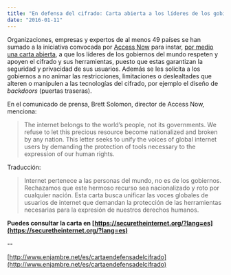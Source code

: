 ```yaml
---
title: "En defensa del cifrado: Carta abierta a los líderes de los gobiernos"
date: "2016-01-11"
---
```


Organizaciones, empresas y expertos de al menos 49 países se han sumado a la iniciativa convocada por [Access Now](https://www.accessnow.org/) para instar, [por medio una carta abierta](https://securetheinternet.org/?lang=es), a que los líderes de los gobiernos del mundo respeten y apoyen el cifrado y sus herramientas, puesto que estas garantizan la seguridad y privacidad de sus usuarios. Además se les solicita a los gobiernos a no animar las restricciones, limitaciones o deslealtades que alteren o manipulen a las tecnologías del cifrado, por ejemplo el diseño de _backdoors_ (puertas traseras).

En el comunicado de prensa, Brett Solomon, director de Access Now, menciona:

> The internet belongs to the world’s people, not its governments. We refuse to let this precious resource become nationalized and broken by any nation. This letter seeks to unify the voices of global internet users by demanding the protection of tools necessary to the expression of our human rights.

Traducción:

> Internet pertenece a las personas del mundo, no es de los gobiernos. Rechazamos que este hermoso recurso sea nacionalizado y roto por cualquier nación. Esta carta busca unificar las voces globales de usuarios de internet que demandan la protección de las herramientas necesarias para la expresión de nuestros derechos humanos.

**Puedes consultar la carta en [https://securetheinternet.org/?lang=es](https://securetheinternet.org/?lang=es)**

\--

[http://www.enjambre.net/es/cartaendefensadelcifrado](http://www.enjambre.net/es/cartaendefensadelcifrado)
